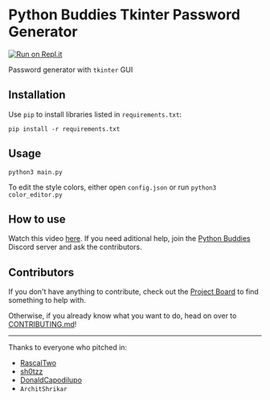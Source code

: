 # Python Buddies Tkinter Password Generator

[![Run on Repl.it](https://repl.it/badge/github/RascalTwo/PythonBuddiesPasswordGenerator)](https://repl.it/github/RascalTwo/PythonBuddiesPasswordGenerator)

Password generator with `tkinter` GUI

## Installation

Use `pip` to install libraries listed in `requirements.txt`:

`pip install -r requirements.txt`

## Usage

`python3 main.py`

To edit the style colors, either open `config.json` or run `python3 color_editor.py`

## How to use

Watch this video [here](https://youtu.be/1wepX5_ptTA).
If you need aditional help, join the [Python Buddies](https://discord.gg/ED8kU5K) Discord server and ask the contributors.

## Contributors

If you don't have anything to contribute, check out the [Project Board](../../../projects/1) to find something to help with.

Otherwise, if you already know what you want to do, head on over to [CONTRIBUTING.md](CONTRIBUTING.md)!

***

Thanks to everyone who pitched in:

- [RascalTwo](https://github.com/RascalTwo)
- [sh0tzz](http://github.com/sh0tzz)
- [DonaldCapodilupo](http://github.com/DonaldCapodilupo)
- `ArchitShrikar`
